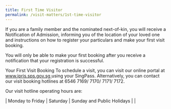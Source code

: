 ```yaml
---
title: First Time Visitor
permalink: /visit-matters/1st-time-visitor
---
```

If you are a family member and the nominated next-of-kin, you will receive a Notification of Admission, informing you of the location of your loved one and instructions on how to register your particulars and make your first visit booking.

You will only be able to make your first booking after you receive a notification that your registration is successful.

 

Your First Visit Booking
To schedule a visit, you can visit our online portal at [www.ipris.sps.gov.sg ](https://www.ipris.sps.gov.sg/sps-vms3-web/#/home/index)using your SingPass. Alternatively, you can contact our visit booking hotlines at 6546 7169/ 7170/ 7171/ 7172.

Our visit hotline operating hours are:


| Monday to Friday | Saturday | Sunday and Public Holidays |
|